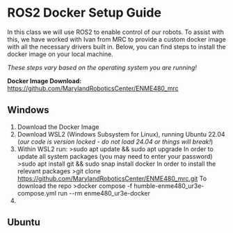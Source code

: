 # ROS2 Docker Setup Guide
In this class we will use ROS2 to enable control of our robots. To assist with this, we have worked with Ivan from MRC to provide a custom docker image with all the necessary drivers built in.
Below, you can find steps to install the docker image on your local machine. 

*These steps vary based on the operating system you are running!*

**Docker Image Download:** https://github.com/MarylandRoboticsCenter/ENME480_mrc

## Windows
1. Download the Docker Image
2. Download WSL2 (Windows Subsystem for Linux), running Ubuntu 22.04 (*our code is version locked - do not load 24.04 or things will break!*)
3. Within WSL2 run:
        >sudo apt update && sudo apt upgrade
   In order to update all system packages (you may need to enter your password)
         >sudo apt install git && sudo snap install docker
   In order to install the relevant packages
         >git clone https://github.com/MarylandRoboticsCenter/ENME480_mrc.git
   To download the repo
         >docker compose -f humble-enme480_ur3e-compose.yml run --rm enme480_ur3e-docker
5. 


## Ubuntu
